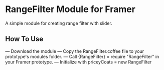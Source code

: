 # RangeFilter Module for Framer

A simple module for creating range filter with slider.

## How To Use

— Download the module
— Copy the RangeFilter.coffee file to your prototype's modules folder.
— Call {RangeFilter} = require "RangeFilter" in your Framer prototype.
— Initialize with priceyCoats = new RangeFilter
